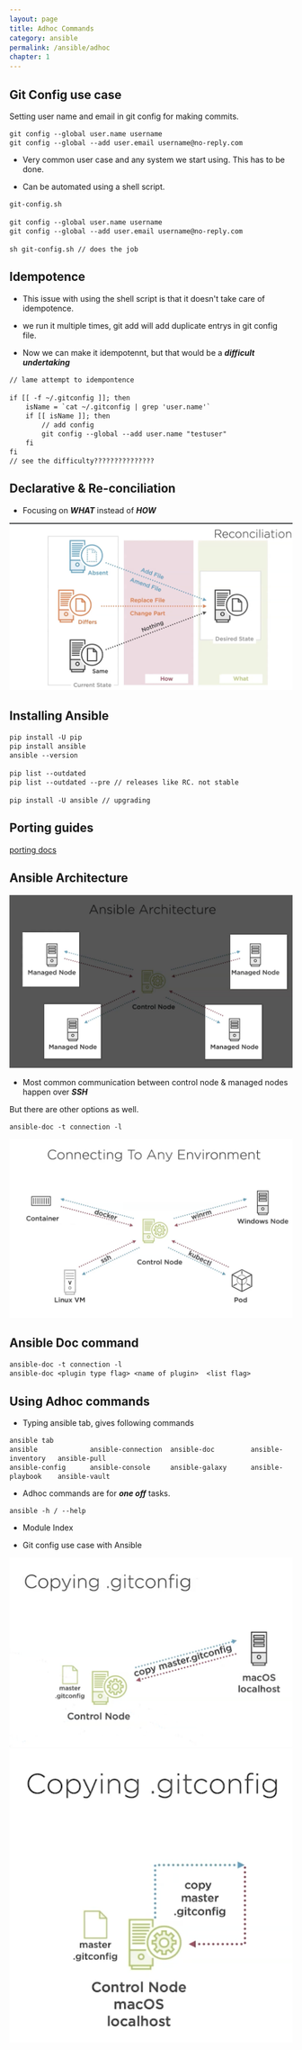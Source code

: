 ```yaml
---
layout: page
title: Adhoc Commands
category: ansible
permalink: /ansible/adhoc
chapter: 1
---
```


## Git Config use case

Setting user name and email in git config for making commits.

```
git config --global user.name username
git config --global --add user.email username@no-reply.com
```

* Very common user case and any system we start using. This has to be done.

* Can be automated using a shell script.

```
git-config.sh

git config --global user.name username
git config --global --add user.email username@no-reply.com

sh git-config.sh // does the job
```

## Idempotence

* This issue with using the shell script is that it doesn't take care of idempotence.

* we run it multiple times, git add will add duplicate entrys in git config file.

* Now we can make it idempotennt, but that would be a ***difficult undertaking***

```
// lame attempt to idempontence

if [[ -f ~/.gitconfig ]]; then
    isName = `cat ~/.gitconfig | grep 'user.name'`
    if [[ isName ]]; then
        // add config
        git config --global --add user.name "testuser"
    fi
fi
// see the difficulty???????????????
```

## Declarative & Re-conciliation

* Focusing on ***WHAT*** instead of ***HOW***

![alt text](images/reconciliation.png "declarative")


## Installing Ansible

```
pip install -U pip
pip install ansible
ansible --version

pip list --outdated
pip list --outdated --pre // releases like RC. not stable

pip install -U ansible // upgrading
```

## Porting guides
[porting docs](https://docs.ansible.com/ansible/latest/porting_guides/porting_guides.html)

## Ansible Architecture

![alt text](images/ansible_architecture.png "ansible architecture")

* Most common communication between control node & managed nodes happen over ***SSH***

But there are other options as well.

```
ansible-doc -t connection -l
```

![](images/different_managed_nodes.png "managed nodes")

## Ansible Doc command

```
ansible-doc -t connection -l
ansible-doc <plugin type flag> <name of plugin>  <list flag>
```

## Using Adhoc commands

* Typing ansible tab, gives following commands

```
ansible tab
ansible             ansible-connection  ansible-doc         ansible-inventory   ansible-pull        
ansible-config      ansible-console     ansible-galaxy      ansible-playbook    ansible-vault
```

* Adhoc commands are for ***one off*** tasks.

```
ansible -h / --help
```

* Module Index
[](https://docs.ansible.com/ansible/latest/modules/modules_by_category.html)

* Git config use case with Ansible

![](images/git_config.png "git config use case" ) 
![](images/configuring_localhost.png "configguring localhost")
